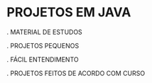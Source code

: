 # PROJETOS EM JAVA

 . MATERIAL DE ESTUDOS

 . PROJETOS PEQUENOS
 
 . FÁCIL ENTENDIMENTO

 . PROJETOS FEITOS DE ACORDO COM CURSO
 
